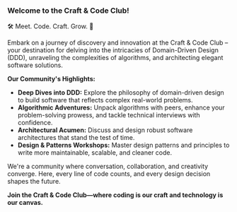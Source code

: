 ### Welcome to the Craft & Code Club!

🛠️ Meet. Code. Craft. Grow. 🚀

Embark on a journey of discovery and innovation at the Craft & Code Club – your destination for delving into the intricacies of Domain-Driven Design (DDD), unraveling the complexities of algorithms, and architecting elegant software solutions.

**Our Community's Highlights:**
- **Deep Dives into DDD:** Explore the philosophy of domain-driven design to build software that reflects complex real-world problems.
- **Algorithmic Adventures:** Unpack algorithms with peers, enhance your problem-solving prowess, and tackle technical interviews with confidence.
- **Architectural Acumen:** Discuss and design robust software architectures that stand the test of time.
- **Design & Patterns Workshops:** Master design patterns and principles to write more maintainable, scalable, and cleaner code.

We're a community where conversation, collaboration, and creativity converge. Here, every line of code counts, and every design decision shapes the future.

**Join the Craft & Code Club—where coding is our craft and technology is our canvas.**
